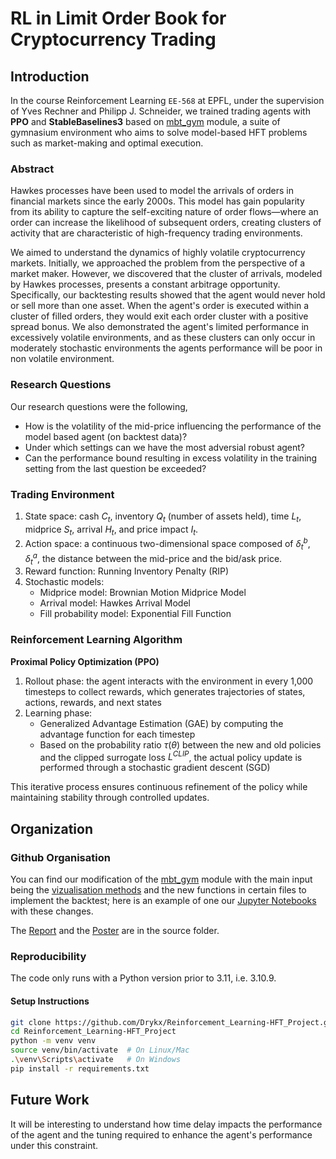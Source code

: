 # RL in Limit Order Book for Cryptocurrency Trading

## Introduction

In the course Reinforcement Learning `EE-568` at EPFL, under the supervision of Yves Rechner and Philipp J. Schneider, we trained trading agents with **PPO** and **StableBaselines3** based on [mbt_gym](https://github.com/JJJerome/mbt_gym) module, a suite of gymnasium environment who aims to solve model-based HFT problems such as market-making and optimal execution.

### Abstract 

Hawkes processes have been used to model the arrivals of orders in financial markets since the early 2000s. This model has gain popularity from its ability to capture the self-exciting nature of order flows—where an order can increase the likelihood of subsequent orders, creating clusters of activity that are characteristic of high-frequency trading environments.

We aimed to understand the dynamics of highly volatile cryptocurrency markets. Initially, we approached the problem from the perspective of a market maker. However, we discovered that the cluster of arrivals, modeled by Hawkes processes, presents a constant arbitrage opportunity. 
Specifically, our backtesting results showed that the agent would never hold or sell more than one asset. When the agent's order is executed within a cluster of filled orders, they would exit each order cluster with a positive spread bonus. 
We also demonstrated the agent's limited performance in excessively volatile environments, and as these clusters can only occur in moderately stochastic environments the agents performance will be poor in non volatile environment. 

### Research Questions

Our research questions were the following,

-   How is the volatility of the mid-price influencing the performance of the model based agent (on backtest data)? 
-   Under which settings can we have the most adversial robust agent?
-   Can the performance bound resulting in excess volatility in the training setting from the last question be exceeded?

### Trading Environment
1. State space: cash $C_t$, inventory $Q_t$ (number of assets held), time $L_t$, midprice $S_t$, arrival $H_t$, and price impact $I_t$.
2. Action space: a continuous two-dimensional space composed of $\delta^b_t,\delta^a_t$, the distance between the mid-price and the bid/ask price.
3. Reward function: Running Inventory Penalty (RIP)  
4. Stochastic models:
   - Midprice model: Brownian Motion Midprice Model
   - Arrival model: Hawkes Arrival Model
   - Fill probability model: Exponential Fill Function

### Reinforcement Learning Algorithm 

**Proximal Policy Optimization (PPO)**  
1) Rollout phase: the agent interacts with the environment in every 1,000 timesteps to collect rewards, which generates trajectories of states, actions, rewards, and next states
2) Learning phase:
   - Generalized Advantage Estimation (GAE) by computing the advantage function for each timestep
   - Based on the probability ratio $\tau(\theta)$ between the new and old policies and the clipped surrogate loss $L^{CLIP}$, the actual policy update is performed
through a stochastic gradient descent (SGD)

This iterative process ensures continuous refinement of the policy while maintaining stability through controlled updates. 

## Organization

### Github Organisation

You can find our modification of the [mbt_gym](mbt_gym) module with the main input being the [vizualisation methods](mbt_gym/gym/helpers/helper2.py) and the new functions in certain files to implement the backtest; here is an example of one our [Jupyter Notebooks](CleanExample.ipynb) with these changes. 

The [Report](src/Project.pdf) and the [Poster](src/Poster.pdf) are in the source folder. 

### Reproducibility 

The code only runs with a Python version prior to 3.11, i.e. 3.10.9. 

#### Setup Instructions

   ```sh
   git clone https://github.com/Drykx/Reinforcement_Learning-HFT_Project.git
   cd Reinforcement_Learning-HFT_Project
   python -m venv venv
   source venv/bin/activate  # On Linux/Mac
   .\venv\Scripts\activate   # On Windows
   pip install -r requirements.txt
   ```

## Future Work

It will be interesting to understand how time delay impacts the performance of the agent and the tuning required to enhance the agent's performance under this constraint.
